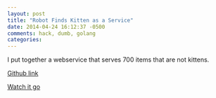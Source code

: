 ```yaml
---
layout: post
title: "Robot Finds Kitten as a Service"
date: 2014-04-24 16:12:37 -0500
comments: hack, dumb, golang
categories: 
---
```


I put together a webservice that serves 700 items that are not kittens. 

[Github link](https://github.com/agocs/RobotFindsKittenServer)

[Watch it go](http://agocs.org/robotfindskitten/non-kitten-item/)

<!--more-->